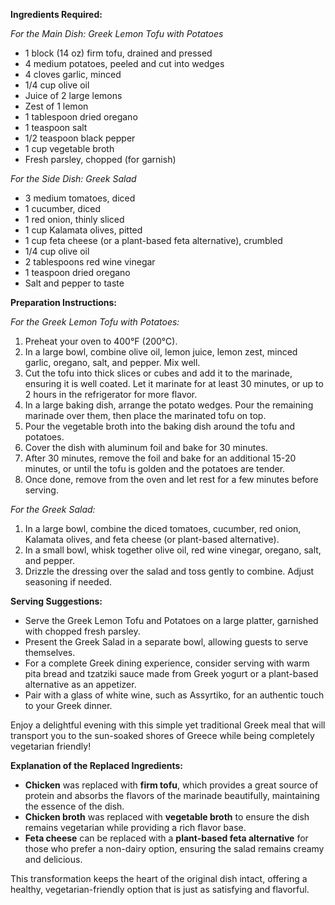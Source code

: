 **Ingredients Required:**

*For the Main Dish: Greek Lemon Tofu with Potatoes*  
- 1 block (14 oz) firm tofu, drained and pressed  
- 4 medium potatoes, peeled and cut into wedges  
- 4 cloves garlic, minced  
- 1/4 cup olive oil  
- Juice of 2 large lemons  
- Zest of 1 lemon  
- 1 tablespoon dried oregano  
- 1 teaspoon salt  
- 1/2 teaspoon black pepper  
- 1 cup vegetable broth  
- Fresh parsley, chopped (for garnish)

*For the Side Dish: Greek Salad*  
- 3 medium tomatoes, diced  
- 1 cucumber, diced  
- 1 red onion, thinly sliced  
- 1 cup Kalamata olives, pitted  
- 1 cup feta cheese (or a plant-based feta alternative), crumbled  
- 1/4 cup olive oil  
- 2 tablespoons red wine vinegar  
- 1 teaspoon dried oregano  
- Salt and pepper to taste

**Preparation Instructions:**

*For the Greek Lemon Tofu with Potatoes:*  
1. Preheat your oven to 400°F (200°C).  
2. In a large bowl, combine olive oil, lemon juice, lemon zest, minced garlic, oregano, salt, and pepper. Mix well.  
3. Cut the tofu into thick slices or cubes and add it to the marinade, ensuring it is well coated. Let it marinate for at least 30 minutes, or up to 2 hours in the refrigerator for more flavor.  
4. In a large baking dish, arrange the potato wedges. Pour the remaining marinade over them, then place the marinated tofu on top.  
5. Pour the vegetable broth into the baking dish around the tofu and potatoes.  
6. Cover the dish with aluminum foil and bake for 30 minutes.  
7. After 30 minutes, remove the foil and bake for an additional 15-20 minutes, or until the tofu is golden and the potatoes are tender.  
8. Once done, remove from the oven and let rest for a few minutes before serving.

*For the Greek Salad:*  
1. In a large bowl, combine the diced tomatoes, cucumber, red onion, Kalamata olives, and feta cheese (or plant-based alternative).  
2. In a small bowl, whisk together olive oil, red wine vinegar, oregano, salt, and pepper.  
3. Drizzle the dressing over the salad and toss gently to combine. Adjust seasoning if needed.

**Serving Suggestions:**
- Serve the Greek Lemon Tofu and Potatoes on a large platter, garnished with chopped fresh parsley.  
- Present the Greek Salad in a separate bowl, allowing guests to serve themselves.  
- For a complete Greek dining experience, consider serving with warm pita bread and tzatziki sauce made from Greek yogurt or a plant-based alternative as an appetizer.  
- Pair with a glass of white wine, such as Assyrtiko, for an authentic touch to your Greek dinner.  

Enjoy a delightful evening with this simple yet traditional Greek meal that will transport you to the sun-soaked shores of Greece while being completely vegetarian friendly!

**Explanation of the Replaced Ingredients:**
- **Chicken** was replaced with **firm tofu**, which provides a great source of protein and absorbs the flavors of the marinade beautifully, maintaining the essence of the dish.
- **Chicken broth** was replaced with **vegetable broth** to ensure the dish remains vegetarian while providing a rich flavor base.
- **Feta cheese** can be replaced with a **plant-based feta alternative** for those who prefer a non-dairy option, ensuring the salad remains creamy and delicious. 

This transformation keeps the heart of the original dish intact, offering a healthy, vegetarian-friendly option that is just as satisfying and flavorful.